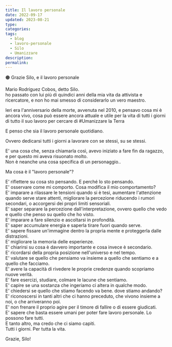 ```yaml
---
title: Il lavoro personale
date: 2022-09-17
updated: 2023-08-21
type: 
categories: 
tags:
  - blog
  - lavoro-personale
  - Silo
  - Umanizzare
description: 
permalink: 
---
```


🟠 Grazie Silo, e il lavoro personale  
  
Mario Rodríguez Cobos, detto Silo.  
ho passato con lui più di quindici anni della mia vita da attivista e ricercatore, e non ho mai smesso di considerarlo un vero maestro.  
  
Ieri era l'anniversario della morte, avvenuta nel 2010, e pensavo cosa mi è ancora vivo, cosa può essere ancora attuale e utile per la vita di tutti i giorni di tutto il suo lavoro per cercare di #Umanizzare la Terra  
  
E penso che sia il lavoro personale quotidiano.  
  
Ovvero dedicarsi tutti i giorni a lavorare con se stessi, su se stessi.  
  
E' una cosa che, senza chiamarla così, avevo iniziato a fare fin da ragazzo, e per questo mi aveva risuonato molto.  
Non è neanche una cosa specifica di un personaggio..  
  
Ma cosa è il "lavoro personale"?  
  
E' riflettere su cosa sto pensando. E perché lo sto pensando.  
E' osservare come mi comporto. Cosa modifica il mio comportamento?  
E' imparare a rilassare le tensioni quando si è tesi, aumentare l'attenzione quando serve stare attenti, migliorare la percezione riducendo i rumori secondari, o accorgersi dei propri limiti sensoriali.  
E' saper separare la percezione dall'interpretazione, ovvero quello che vedo e quello che penso su quello che ho visto.  
E' imparare a fare silenzio e ascoltarsi in profondità.  
E' saper accumulare energia e saperla tirare fuori quando serve.  
E' sapere fissare un'immagine dentro la propria mente e proteggerla dalle distrazioni.  
E' migliorare la memoria delle esperienze.  
E' chiarirsi su cosa è davvero importante e cosa invece è secondario.  
E' ricordarsi della propria posizione nell'universo e nel tempo.  
E' valutare se quello che pensiamo va insieme a quello che sentiamo e a quello che facciamo.  
E' avere la capacità di rivedere le proprie credenze quando scopriamo nuove verità.  
E' fare esercizi, studiare, colmare le lacune che sentiamo.  
E' capire se una sostanza che ingeriamo ci altera in qualche modo.  
E' chiedersi se quello che stiamo facendo va bene. dove stiamo andando?  
E' riconoscersi in tanti altri che ci hanno preceduto, che vivono insieme a noi, o che arriveranno poi.  
E' non frenare il proprio agire per il timore di fallire o di essere giudicati.  
E' sapere che basta essere umani per poter fare lavoro personale. Lo possono fare tutti.  
E tanto altro, ma credo che ci siamo capiti.  
Tutti i giorni. Per tutta la vita.  
  
Grazie, Silo!